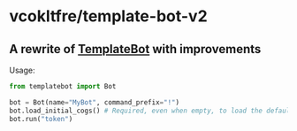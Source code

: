 # vcokltfre/template-bot-v2

## A rewrite of [TemplateBot](https://github.com/vcokltfre/TemplateBot) with improvements

Usage:
```py
from templatebot import Bot

bot = Bot(name="MyBot", command_prefix="!")
bot.load_initial_cogs() # Required, even when empty, to load the default cog and jishaku
bot.run("token")
```